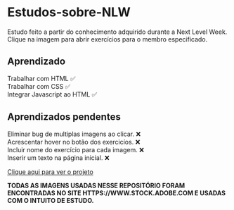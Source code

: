 # Estudos-sobre-NLW

Estudo feito a partir do conhecimento adquirido durante a Next Level Week. 
Clique na imagem para abrir exercícios para o membro especificado.

## Aprendizado

Trabalhar com HTML ✅<br>
Trabalhar com CSS ✅<br>
Integrar Javascript ao HTML ✅<br>

## Aprendizados pendentes
Eliminar bug de multiplas imagens ao clicar. ❌<br>
Acrescentar hover no botão dos exercicíos. ❌<br>
Incluir nome do exercício para cada imagem. ❌<br>
Inserir um texto na página inicial. ❌

<a href="https://hoyci.github.io/Estudos-sobre-NLW/">Clique aqui para ver o projeto</a>

<b>TODAS AS IMAGENS USADAS NESSE REPOSITÓRIO FORAM ENCONTRADAS NO SITE HTTPS://WWW.STOCK.ADOBE.COM E USADAS COM O INTUITO DE ESTUDO.<b>


